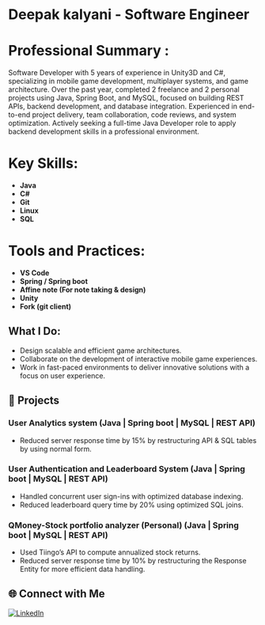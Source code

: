 # Deepak kalyani - Software Engineer 

# Professional Summary :
Software Developer with 5 years of experience in Unity3D and C#, specializing in mobile game development, multiplayer systems, and game architecture. Over the past year, completed 2 freelance and 2 personal projects using Java, Spring Boot, and MySQL, focused on building REST APIs, backend development, and database integration. Experienced in end-to-end project delivery, team collaboration, code reviews, and system optimization. Actively seeking a full-time Java Developer role to apply backend development skills in a professional environment.

# Key Skills:
- **Java**
- **C#** 
- **Git**
- **Linux**
- **SQL**

  
# Tools and Practices:
- **VS Code**
- **Spring / Spring boot**
- **Affine note (For note taking & design)**
- **Unity**
- **Fork (git client)**

## What I Do:
- Design scalable and efficient game architectures.
- Collaborate on the development of interactive mobile game experiences.
- Work in fast-paced environments to deliver innovative solutions with a focus on user experience.

## 🧩 Projects

### User Analytics system (Java | Spring boot | MySQL | REST API)
- Reduced server response time by 15% by restructuring API & SQL tables by using normal form.

### User Authentication and Leaderboard System (Java | Spring boot | MySQL | REST API)
- Handled concurrent user sign-ins with optimized database indexing.
- Reduced leaderboard query time by 20% using optimized SQL joins.
  
### QMoney-Stock portfolio analyzer (Personal) (Java | Spring boot | MySQL | REST API)
- Used Tiingo’s API to compute annualized stock returns.
- Reduced server response time by 10% by restructuring the Response Entity for more efficient data handling.

## 🌐 Connect with Me
[![LinkedIn](https://img.shields.io/badge/-LinkedIn-0077B5?logo=linkedin&logoColor=white&style=flat)](https://www.linkedin.com/in/deepak-kalyani-393b73175/)
